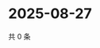 # 2025-08-27

共 0 条

<!-- BEGIN ZHIHUQUESTIONS -->
<!-- 最后更新时间 Wed Aug 27 2025 12:13:50 GMT+0800 (China Standard Time) -->

<!-- END ZHIHUQUESTIONS -->
